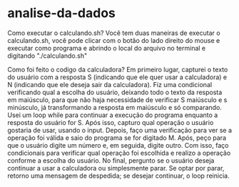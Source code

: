 # analise-da-dados

Como executar o calculando.sh?
Você tem duas maneiras de executar o calculando.sh, você pode clicar com o botão do lado direito do mouse e executar como programa e abrindo o local do arquivo no terminal e digitando "./calculando.sh"

Como foi feito o codigo da calculadora?
Em primeiro lugar, capturei o texto do usuário com a resposta S (indicando que ele quer usar a calculadora) e N (indicando que ele deseja sair da calculadora). Fiz uma condicional verificando qual a escolha do usuário, deixando todo o texto da resposta em maiúsculo, para que não haja necessidade de verificar S maiúsculo e s minúsculo, já transformando a resposta em maiúsculo e só comparando. Usei um loop while para continuar a execução do programa enquanto a resposta do usuário for S. Após isso, capturo qual operação o usuário gostaria de usar, usando o input. Depois, faço uma verificação para ver se a operação foi válida e saio do programa se for digitado M. Após, peço para que o usuário digite um número e, em seguida, digite outro. Com isso, faço condicionais para verificar qual operação foi escolhida e realizo a operação conforme a escolha do usuário. No final, pergunto se o usuário deseja continuar a usar a calculadora ou simplesmente parar. Se optar por parar, retorno uma mensagem de despedida; se desejar continuar, o loop reinicia.
